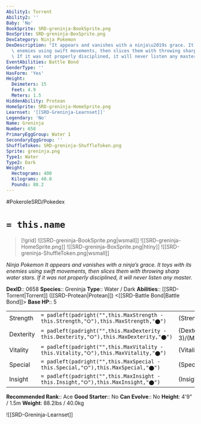 ```yaml
---
Ability1: Torrent
Ability2: ''
Baby: 'No'
BookSprite: SRD-greninja-BookSprite.png
BoxSprite: SRD-greninja-BoxSprite.png
DexCategory: Ninja Pokemon
DexDescription: "It appears and vanishes with a ninja\u2019s grace. It toys with its\
  \ enemies using swift movements, then slices them with throwing sharp water stars.\
  \ If it was not properly disciplined, it will never listen any master."
EventAbilities: Battle Bond
GenderType: ''
HasForm: 'Yes'
Height:
  Deimeters: 15
  Feet: 4.9
  Meters: 1.5
HiddenAbility: Protean
HomeSprite: SRD-greninja-HomeSprite.png
Learnset: '[[SRD-Greninja-Learnset]]'
Legendary: 'No'
Name: Greninja
Number: 658
PrimaryEggGroup: Water 1
SecondaryEggGroup: ''
ShuffleToken: SRD-greninja-ShuffleToken.png
Sprite: greninja.png
Type1: Water
Type2: Dark
Weight:
  Hectograms: 400
  Kilograms: 40.0
  Pounds: 88.2
---
```


#PokeroleSRD/Pokedex

# `= this.name`

> [!grid]
> ![[SRD-greninja-BookSprite.png|wsmall]]
> ![[SRD-greninja-HomeSprite.png]]
> ![[SRD-greninja-BoxSprite.png|htiny]]
> ![[SRD-greninja-ShuffleToken.png|wsmall]]


*Ninja Pokemon*
*It appears and vanishes with a ninja’s grace. It toys with its enemies using swift movements, then slices them with throwing sharp water stars. If it was not properly disciplined, it will never listen any master.*

**DexID**:: 0658
**Species**:: Greninja
**Type**:: Water / Dark
**Abilities**:: [[SRD-Torrent|Torrent]] ([[SRD-Protean|Protean]]) <[[SRD-Battle Bond|Battle Bond]]>
**Base HP**:: 5

|           |                                                                                        |                                          |
| --------- | -------------------------------------------------------------------------------------- | ---------------------------------------- |
| Strength  | `= padleft(padright("",this.MaxStrength - this.Strength,"⭘"),this.MaxStrength,"⬤")`    | (Strength::3)/(MaxStrength::6)   |
| Dexterity | `= padleft(padright("",this.MaxDexterity - this.Dexterity,"⭘"),this.MaxDexterity,"⬤")` | (Dexterity:: 3)/(MaxDexterity::7) |
| Vitality  | `= padleft(padright("",this.MaxVitality - this.Vitality,"⭘"),this.MaxVitality,"⬤")`    | (Vitality::2)/(MaxVitality::4)   |
| Special   | `= padleft(padright("",this.MaxSpecial - this.Special,"⭘"),this.MaxSpecial,"⬤")`       | (Special::3)/(MaxSpecial::6)     |
| Insight   | `= padleft(padright("",this.MaxInsight - this.Insight,"⭘"),this.MaxInsight,"⬤")`       | (Insight::2)/(MaxInsight::5)     |


**Recommended Rank**:: Ace
**Good Starter**:: No
**Can Evolve**:: No
**Height**: 4'9" / 1.5m
**Weight**: 88.2lbs / 40.0kg

![[SRD-Greninja-Learnset]]